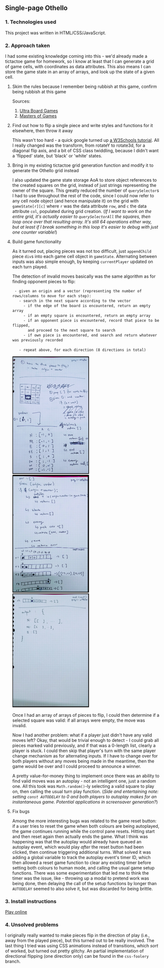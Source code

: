 ## Single-page Othello

### 1. Technologies used

   This project was written in HTML/CSS/JavaScript.

### 2. Approach taken

   I had some existing knowledge coming into this - we'd already made a tictactoe game for homework, so I know at least that I can generate a grid of game cells, with coordinates as data attributes. This also means I can store the game state in an array of arrays, and look up the state of a given cell.


1. Skim the rules because I remember being rubbish at this game, confirm being rubbish at this game

    Sources:

    1. [Ultra Board Games](https://www.ultraboardgames.com/othello/game-rules.php)
    2. [Masters of Games](https://www.mastersofgames.com/rules/reversi-othello-rules.htm)

2. Find out how to flip a single piece and write styles and functions for it elsewhere, then throw it away

    This wasn't too hard - a quick google turned up [a W3Schools tutorial](https://www.w3schools.com/howto/howto_css_flip_card.asp). All I really changed was the transform, from rotateY to rotate3d, for a diagonal flip axis, and a bit of CSS class twiddling, because I didn't want a 'flipped' state, but 'black' or 'white' states.

3. Bring in my existing tictactoe grid generation function and modify it to generate the Othello grid instead

    I also updated the game state storage AoA to store object references to the created squares on the grid, instead of just strings representing the owner of the square. This greatly reduced the number of `querySelector`s I had to use throughout the rest of the code, since I could now refer to any cell node object (and hence manipulate it) on the grid with `gameState[r][c]` where `r` was the data attribute `row`, and `c` the data attribute `col`, populated during grid creation. (_If I want to work on the entire grid, it's actually easier to `querySelectorAll` the squares, then loop once over that resulting array. It's still 64 operations either way, but at least if I break something in this loop it's easier to debug with just one counter variable!_)

4. Build game functionality

    As it turned out, placing pieces was not too difficult, just `appendChild` piece `div`s into each game cell object in `gameState`. Alternating between inputs was also simple enough, by keeping `currentPlayer` updated on each turn played.

    The detection of invalid moves basically was the same algorithm as for finding opponent pieces to flip:

        - given an origin and a vector (representing the number of rows/columns to move for each step):
          - search in the next square according to the vector
            - if the edge of the board is encountered, return an empty array
            - if an empty square is encountered, return an empty array
            - if an opponent piece is encountered, record that piece to be flipped,
              and proceed to the next square to search
            - if own piece is encountered, end search and return whatever was previously recorded

          - repeat above, for each direction (8 directions in total)

    <a href="./img/vectors.png"><img src="./img/vectors.png" width="250"></a>
    <a href="./img/func.png"><img src="./img/func.png" width="250"></a>
    <a href="./img/func2.png"><img src="./img/func2.png" width="250"></a>

    Once I had an array of arrays of pieces to flip, I could then determine if a selected square was valid: if all arrays were empty, the move was invalid.

    Now I had another problem: what if a player just didn't have any valid moves left? Okay, that would be trivial enough to detect - I could grab all pieces marked valid previously, and if that was a 0-length list, clearly a player is stuck. I could then skip that player's turn with the same player change mechanism as for alternating inputs. If I have to change over for both players without any moves being made in the meantime, then the game would be over and I could proceed to announce a winner.

    A pretty value-for-money thing to implement once there was an ability to find valid moves was an autoplay - not an intelligent one, just a random one. All this took was `Math.random()`-ly selecting a valid square to play on, then calling the usual turn play function. (_Side and entertaining note: setting `const AUTODELAY` to 0 and both players to autoplay makes for an instantaneous game. Potential applications in screensaver generation?_)

5. Fix bugs

    Among the more interesting bugs was related to the game reset button: if a user tries to reset the game when both colours are being autoplayed, the game continues running while the control pane resets. Hitting start and then reset again then actually ends the game. What I think was happening was that the autoplay would already have queued an autoplay event, which would play _after_ the reset button had been clicked, then continue triggering additional turns. What solved it was adding a global variable to track the autoplay event's timer ID, which then allowed a reset game function to clear any existing timer before setting both colours to human mode, and calling the usual game setup functions. There was some experimentation that led me to think the timer was the issue, like - throwing up a modal to pretend work was being done, then delaying the call of the setup functions by longer than `AUTODELAY` seemed to also solve it, but was discarded for being brittle.

### 3. Install instructions

[Play online](https://dyanawu.github.io/sei-proj-othello/)

### 4. Unsolved problems

I originally really wanted to make pieces flip in the direction of play (i.e., away from the played piece), but this turned out to be really involved. The last thing I tried was using CSS animations instead of transitions, which _sort_ of worked, but turned out pretty glitchy. An partial implementation of directional flipping (one direction only) can be found in the `css-foolery` branch.

